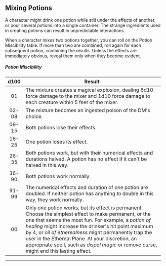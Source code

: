 ﻿## Mixing Potions

A character might drink one potion while still under the effects of another, or pour several potions into a single container. The strange ingredients used in creating potions can result in unpredictable interactions.

When a character mixes two potions together, you can roll on the Potion Miscibility table. If more than two are combined, roll again for each subsequent potion, combining the results. Unless the effects are immediately obvious, reveal them only when they become evident.

##### Potion Miscibility
|  d100 | Result                                                                                                                                                                                                                                                                                                                                                                                                                           |
|:-----:|----------------------------------------------------------------------------------------------------------------------------------------------------------------------------------------------------------------------------------------------------------------------------------------------------------------------------------------------------------------------------------------------------------------------------------|
|   01  | The mixture creates a magical explosion, dealing 6d10 force damage to the mixer and 1d10 force damage to each creature within 5 feet of the mixer.                                                                                                                                                                                                                                                                               |
| 02-08 | The mixture becomes an ingested poison of the DM's choice.                                                                                                                                                                                                                                                                                                                                                                       |
| 09-15 | Both potions lose their effects.                                                                                                                                                                                                                                                                                                                                                                                                 |
| 16-25 | One potion loses its effect.                                                                                                                                                                                                                                                                                                                                                                                                     |
| 26-35 | Both potions work, but with their numerical effects and durations halved. A potion has no effect if it can't be halved in this way.                                                                                                                                                                                                                                                                                              |
| 36-90 | Both potions work normally.                                                                                                                                                                                                                                                                                                                                                                                                      |
| 91-99 | The numerical effects and duration of one potion are doubled. If neither potion has anything to double in this way, they work normally.                                                                                                                                                                                                                                                                                          |
|   00  | Only one potion works, but its effect is permanent. Choose the simplest effect to make permanent, or the one that seems the most fun. For example, a *potion of healing* might increase the drinker's hit point maximum by 4, or *oil of etherealness* might permanently trap the user in the Ethereal Plane. At your discretion, an appropriate spell, such as *dispel magic* or *remove curse*, might end this lasting effect. |

---

